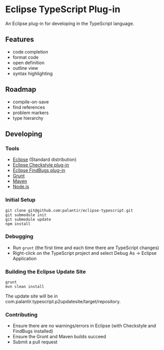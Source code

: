 # Eclipse TypeScript Plug-in

An Eclipse plug-in for developing in the TypeScript language.

## Features
* code completion
* format code
* open definition
* outline view
* syntax highlighting

## Roadmap
* compile-on-save
* find references
* problem markers
* type hierarchy

## Developing

### Tools
* [Eclipse](http://www.eclipse.org/downloads/) (Standard distribution)
* [Eclipse Checkstyle plug-in](http://eclipse-cs.sourceforge.net/)
* [Eclipse FindBugs plug-in](http://findbugs.sourceforge.net/)
* [Grunt](http://gruntjs.com/)
* [Maven](http://maven.apache.org/)
* [Node.js](http://nodejs.org/)

### Initial Setup
    git clone git@github.com:palantir/eclipse-typescript.git
    git submodule init
    git submodule update
    npm install

### Debugging
* Run `grunt` (the first time and each time there are TypeScript changes)
* Right-click on the TypeScript project and select Debug As -> Eclipse Application

### Building the Eclipse Update Site
    grunt
    mvn clean install
The update site will be in com.palantir.typescript.p2updatesite/target/repository.

### Contributing
* Ensure there are no warnings/errors in Eclipse (with Checkstyle and FindBugs installed)
* Ensure the Grunt and Maven builds succeed
* Submit a pull request
